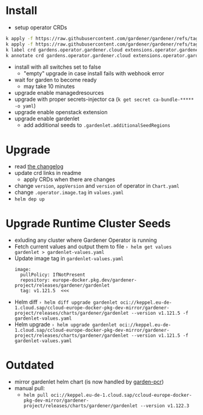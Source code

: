 # Install

- setup operator CRDs
```sh
k apply -f https://raw.githubusercontent.com/gardener/gardener/refs/tags/v1.122.3/charts/gardener/operator/templates/crd-extensions.yaml
k apply -f https://raw.githubusercontent.com/gardener/gardener/refs/tags/v1.122.3/charts/gardener/operator/templates/crd-gardens.yaml
k label crd gardens.operator.gardener.cloud extensions.operator.gardener.cloud app.kubernetes.io/managed-by=Helm
k annotate crd gardens.operator.gardener.cloud extensions.operator.gardener.cloud meta.helm.sh/release-name=cc-gardener meta.helm.sh/release-namespace=garden
```
- install with all switches set to false
    - "empty" upgrade in case install fails with webhook error
- wait for garden to become ready
    - may take 10 minutes
- upgrade enable managedresources
- upgrade with proper secrets-injector ca (`k get secret ca-bundle-***** -o yaml`)
- upgrade enable openstack extension
- upgrade enable gardenlet
    - add additional seeds to `.gardenlet.additionalSeedRegions`

# Upgrade
- read [the changelog](https://github.com/gardener/gardener/releases)
- update crd links in readme
    - apply CRDs when there are changes
- change `version`, `appVersion` and `version` of operator in `Chart.yaml`
- change `.operator.image.tag` in `values.yaml`
- `helm dep up`

# Upgrade Runtime Cluster Seeds
- exluding any cluster where Gardener Operator is running
- Fetch current values and output them to file
    `› helm get values gardenlet > gardenlet-values.yaml`
- Update image tag in `gardenlet-values.yaml`
    ```shell
    image:
      pullPolicy: IfNotPresent
      repository: europe-docker.pkg.dev/gardener-project/releases/gardener/gardenlet
      tag: v1.121.5  <<<
    ```
- Helm diff
    `› helm diff upgrade gardenlet oci://keppel.eu-de-1.cloud.sap/ccloud-europe-docker-pkg-dev-mirror/gardener-project/releases/charts/gardener/gardenlet --version v1.121.5 -f gardenlet-values.yaml`
- Helm upgrade
    `› helm upgrade gardenlet oci://keppel.eu-de-1.cloud.sap/ccloud-europe-docker-pkg-dev-mirror/gardener-project/releases/charts/gardener/gardenlet --version v1.121.5 -f gardenlet-values.yaml`

# Outdated
- mirror gardenlet helm chart (is now handled by [garden-pcr](https://ci1.eu-de-2.cloud.sap/teams/services/pipelines/garden-pcr))
- manual pull:
    - `helm pull oci://keppel.eu-de-1.cloud.sap/ccloud-europe-docker-pkg-dev-mirror/gardener-project/releases/charts/gardener/gardenlet --version v1.122.3`
